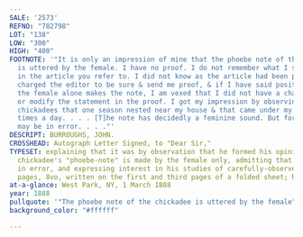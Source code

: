 ```yaml
---
SALE: '2573'
REFNO: "782798"
LOT: "138"
LOW: "300"
HIGH: "400"
FOOTNOTE: '"It is only an impression of mine that the phoebe note of the chickadee
  is uttered by the female. I have no proof. I do not remember what I say about it
  in the article you refer to. I did not know as the article had been published. I
  charged the editor to be sure & send me proof, & if I have said positively that
  the female alone makes the note, I am vexed that I did not have a chance to correct
  or modify the statement in the proof. I got my impression by observing a pair of
  chickadees that one season nested near my house & that came under my notice many
  times a day. . . . [T]he note has decidedly a feminine sound. But for all that I
  may be in error. . . ."'
DESCRIPT: BURROUGHS, JOHN.
CROSSHEAD: Autograph Letter Signed, to "Dear Sir,"
TYPESET: explaining that it was by observation that he formed his opinion that the
  chickadee's "phoebe-note" is made by the female only, admitting that he might be
  in error, and expressing interest in his studies of carefully-observed birds. 2
  pages, 8vo, written on the first and third pages of a folded sheet; horizontal folds.
at-a-glance: West Park, NY, 1 March 1888
year: 1888
pullquote: '"The phoebe note of the chickadee is uttered by the female"'
background_color: "#ffffff"

---
```

